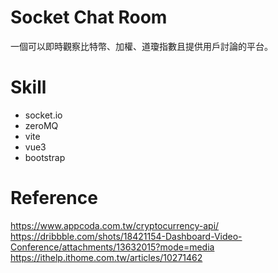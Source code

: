 # Socket Chat Room
一個可以即時觀察比特幣、加權、道瓊指數且提供用戶討論的平台。
# Skill
- socket.io
- zeroMQ
- vite
- vue3
- bootstrap
# Reference
https://www.appcoda.com.tw/cryptocurrency-api/
https://dribbble.com/shots/18421154-Dashboard-Video-Conference/attachments/13632015?mode=media
https://ithelp.ithome.com.tw/articles/10271462